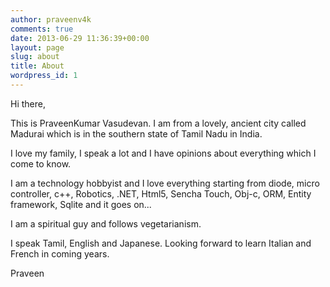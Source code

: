 ```yaml
---
author: praveenv4k
comments: true
date: 2013-06-29 11:36:39+00:00
layout: page
slug: about
title: About
wordpress_id: 1
---
```


Hi there,

This is PraveenKumar Vasudevan. I am from a lovely, ancient city called Madurai which is in the southern state of Tamil Nadu in India.

I love my family, I speak a lot and I have opinions about everything which I come to know.

I am a technology hobbyist and I love everything starting from diode, micro controller, c++, Robotics, .NET, Html5, Sencha Touch, Obj-c, ORM, Entity framework, Sqlite and it goes on...

I am a spiritual guy and follows vegetarianism.

I speak Tamil, English and Japanese. Looking forward to learn Italian and French in coming years.

Praveen

